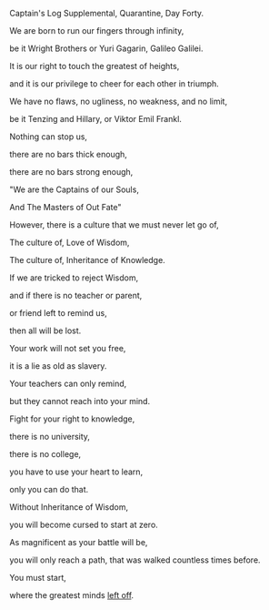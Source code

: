 Captain's Log Supplemental, Quarantine, Day Forty.

We are born to run our fingers through infinity,

be it Wright Brothers or Yuri Gagarin, Galileo Galilei.

It is our right to touch the greatest of heights,

and it is our privilege to cheer for each other in triumph.

We have no flaws, no ugliness, no weakness, and no limit,

be it Tenzing and Hillary, or Viktor Emil Frankl.

Nothing can stop us,

there are no bars thick enough,

there are no bars strong enough,

"We are the Captains of our Souls,

And The Masters of Out Fate"

However, there is a culture that we must never let go of,

The culture of, Love of Wisdom,

The culture of, Inheritance of Knowledge.

If we are tricked to reject Wisdom,

and if there is no teacher or parent,

or friend left to remind us,

then all will be lost.

Your work will not set you free,

it is a lie as old as slavery.

Your teachers can only remind,

but they cannot reach into your mind.

Fight for your right to knowledge,

there is no university,

there is no college,

you have to use your heart to learn,

only you can do that.

Without Inheritance of Wisdom,

you will become cursed to start at zero.

As magnificent as your battle will be,

you will only reach a path, that was walked countless times before.

You must start,

where the greatest minds [left off](https://en.wikipedia.org/wiki/Category:Science_communicators).
